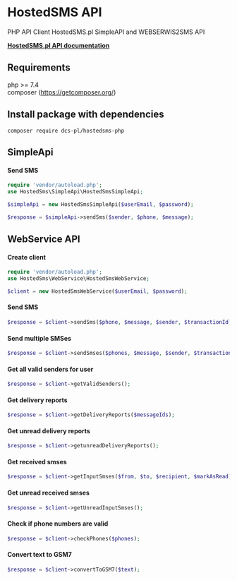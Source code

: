 HostedSMS API
================

PHP API Client HostedSMS.pl SimpleAPI and WEBSERWIS2SMS API

**[HostedSMS.pl API documentation](https://hostedsms.pl/pl/api-sms/opis-techniczny-api/)**

## Requirements
php >= 7.4  
composer (https://getcomposer.org/)

## Install package with dependencies
`composer require dcs-pl/hostedsms-php`

## SimpleApi

#### Send SMS
```php
require 'vendor/autoload.php';
use HostedSms\SimpleApi\HostedSmsSimpleApi;

$simpleApi = new HostedSmsSimpleApi($userEmail, $password);

$response = $simpleApi->sendSms($sender, $phone, $message);
```

## WebService API

#### Create client
```php
require 'vendor/autoload.php';
use HostedSms\WebService\HostedSmsWebService;

$client = new HostedSmsWebService($userEmail, $password);
```

#### Send SMS
```php
$response = $client->sendSms($phone, $message, $sender, $transactionId);
```

#### Send multiple SMSes
```php
$response = $client->sendSmses($phones, $message, $sender, $transactionId);
```

#### Get all valid senders for user
```php
$response = $client->getValidSenders();
```

#### Get delivery reports
```php
$response = $client->getDeliveryReports($messageIds);
```

#### Get unread delivery reports
```php
$response = $client->getunreadDeliveryReports();
```

#### Get received smses
```php
$response = $client->getInputSmses($from, $to, $recipient, $markAsRead);
```

#### Get unread received smses
```php
$response = $client->getUnreadInputSmses();
```

#### Check if phone numbers are valid
```php
$response = $client->checkPhones($phones);
```

#### Convert text to GSM7
```php
$response = $client->convertToGSM7($text);
```

